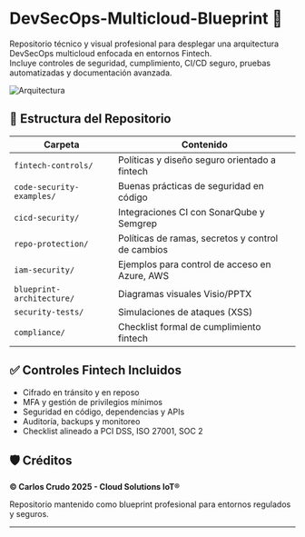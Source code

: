 # DevSecOps-Multicloud-Blueprint 🚀

Repositorio técnico y visual profesional para desplegar una arquitectura DevSecOps multicloud enfocada en entornos Fintech.  
Incluye controles de seguridad, cumplimiento, CI/CD seguro, pruebas automatizadas y documentación avanzada.

![Arquitectura](../diagram-topology.png)

## 📁 Estructura del Repositorio

| Carpeta | Contenido |
|--------|-----------|
| `fintech-controls/` | Políticas y diseño seguro orientado a fintech |
| `code-security-examples/` | Buenas prácticas de seguridad en código |
| `cicd-security/` | Integraciones CI con SonarQube y Semgrep |
| `repo-protection/` | Políticas de ramas, secretos y control de cambios |
| `iam-security/` | Ejemplos para control de acceso en Azure, AWS |
| `blueprint-architecture/` | Diagramas visuales Visio/PPTX |
| `security-tests/` | Simulaciones de ataques (XSS) |
| `compliance/` | Checklist formal de cumplimiento fintech |

## ✅ Controles Fintech Incluidos

- Cifrado en tránsito y en reposo
- MFA y gestión de privilegios mínimos
- Seguridad en código, dependencias y APIs
- Auditoría, backups y monitoreo
- Checklist alineado a PCI DSS, ISO 27001, SOC 2

## 🛡️ Créditos

**© Carlos Crudo 2025 - Cloud Solutions IoT®**

Repositorio mantenido como blueprint profesional para entornos regulados y seguros.

---
